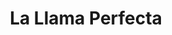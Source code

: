 ---
title: "La Llama Perfecta"
url: /ciudad-autonoma-de-buenos-aires/la-llama-perfecta/
shop: electrónica
---